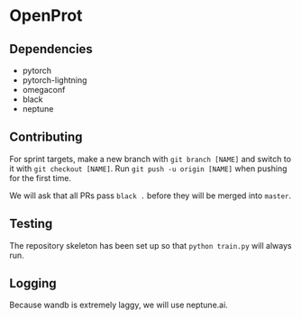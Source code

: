 # OpenProt

## Dependencies

* pytorch
* pytorch-lightning
* omegaconf
* black
* neptune

## Contributing

For sprint targets, make a new branch with `git branch [NAME]` and switch to it with `git checkout [NAME]`. Run `git push -u origin [NAME]` when pushing for the first time.

We will ask that all PRs pass `black .` before they will be merged into `master`.

## Testing

The repository skeleton has been set up so that `python train.py` will always run.

## Logging

Because wandb is extremely laggy, we will use neptune.ai.